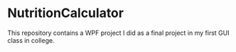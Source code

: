 # NutritionCalculator

This repository contains a WPF project I did as a final project in my first GUI class in college.
